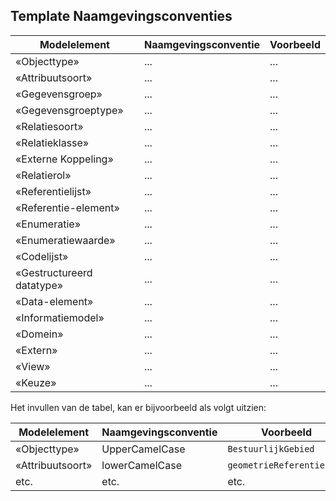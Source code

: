 ## Template Naamgevingsconventies


| **Modelelement**               | **Naamgevingsconventie**   | **Voorbeeld** |
|--------------------------------|----------------------------|---------------|
| «Objecttype»                   | ...                        | ...           |
| «Attribuutsoort»               | ...                        | ...           |
| «Gegevensgroep»                | ...                        | ...           |
| «Gegevensgroeptype»            | ...                        | ...           |
| «Relatiesoort»                 | ...                        | ...           |
| «Relatieklasse»                | ...                        | ...           |
| «Externe Koppeling»            | ...                        | ...           |
| «Relatierol»                   | ...                        | ...           |
| «Referentielijst»              | ...                        | ...           |
| «Referentie-element»           | ...                        | ...           |
| «Enumeratie»                   | ...                        | ...           |
| «Enumeratiewaarde»             | ...                        | ...           |
| «Codelijst»                    | ...                        | ...           |
| «Gestructureerd datatype»      | ...                        | ...           |
| «Data-element»                 | ...                        | ...           |
| «Informatiemodel»              | ...                        | ...           |
| «Domein»                       | ...                        | ...           |
| «Extern»                       | ...                        | ...           |
| «View»                         | ...                        | ...           |
| «Keuze»                        | ...                        | ...           |

<aside class="example" title="Invullen tabel Naamgevingsconventies">

   Het invullen van de tabel, kan er bijvoorbeeld als volgt uitzien:

   | Modelelement       | Naamgevingsconventie  | Voorbeeld                   | 
   | ------------------ | --------------------- | --------------------------- |
   | «Objecttype»       | UpperCamelCase        | `BestuurlijkGebied`         | 
   | «Attribuutsoort»   | lowerCamelCase        | `geometrieReferentiepunt`   |
   | etc.               | etc.                  | etc.                        |

</aside>